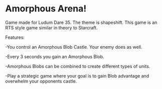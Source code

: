 # Amorphous Arena!
Game made for Ludum Dare 35. The theme is shapeshift. 
This game is an RTS style game similar in theory to Starcraft.

Features:

  -You control an Amorphous Blob Castle. Your enemy does as well.
  
  -Every 3 seconds you gain an Amorphous Blob. 
  
  -Amorphous Blobs can be combined to create different types of units.
  
  -Play a strategic game where your goal is to gain Blob advantage and overwhelm your opponents castle.

